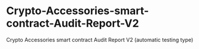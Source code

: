 # Crypto-Accessories-smart-contract-Audit-Report-V2
Crypto Accessories smart contract Audit Report V2 (automatic testing type)

